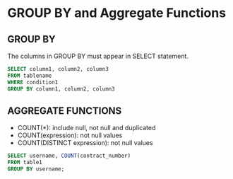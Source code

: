 # GROUP BY and Aggregate Functions

## GROUP BY

The columns in GROUP BY must appear in SELECT statement. 

```sql
SELECT column1, column2, column3 
FROM tablename
WHERE condition1
GROUP BY column1, column2, column3
```

## AGGREGATE FUNCTIONS

- COUNT(*): include null, not null and duplicated
- COUNT(expression): not null values
- COUNT(DISTINCT expression): not null values

```sql
SELECT username, COUNT(contract_number)
FROM table1
GROUP BY username;
```